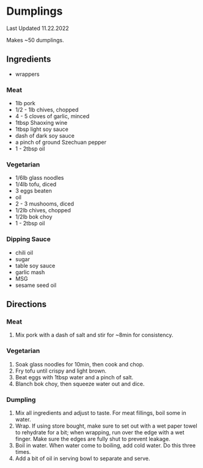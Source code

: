 # Dumplings

Last Updated 11.22.2022

Makes ~50 dumplings.

## Ingredients

* wrappers

### Meat

* 1lb pork
* 1/2 - 1lb chives, chopped
* 4 - 5 cloves of garlic, minced
* 1tbsp Shaoxing wine
* 1tbsp light soy sauce
* dash of dark soy sauce
* a pinch of ground Szechuan pepper
* 1 - 2tbsp oil

### Vegetarian

* 1/6lb glass noodles
* 1/4lb tofu, diced
* 3 eggs beaten
* oil
* 2 - 3 mushooms, diced
* 1/2lb chives, chopped
* 1/2lb bok choy
* 1 - 2tbsp oil

### Dipping Sauce

* chili oil
* sugar
* table soy sauce
* garlic mash
* MSG
* sesame seed oil

## Directions

### Meat

1. Mix pork with a dash of salt and stir for ~8min for consistency.

### Vegetarian

1. Soak glass noodles for 10min, then cook and chop.
1. Fry tofu until crispy and light brown.
1. Beat eggs with 1tbsp water and a pinch of salt.
1. Blanch bok choy, then squeeze water out and dice.

### Dumpling

1. Mix all ingredients and adjust to taste. For meat fillings, boil some in
   water.
1. Wrap. If using store bought, make sure to set out with a wet paper towel to
   rehydrate for a bit; when wrapping, run over the edge with a wet finger. Make
   sure the edges are fully shut to prevent leakage.
1. Boil in water. When water come to boiling, add cold water. Do this three
   times.
1. Add a bit of oil in serving bowl to separate and serve.
